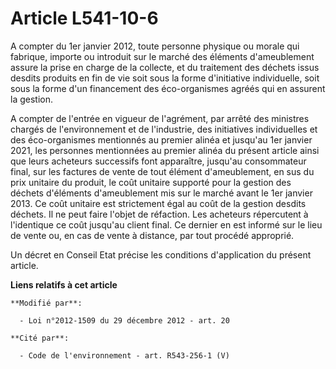 # Article L541-10-6

A compter du 1er janvier 2012, toute personne physique ou morale qui fabrique, importe ou introduit sur le marché des
éléments d'ameublement assure la prise en charge de la collecte, et du traitement des déchets issus desdits produits en fin
de vie soit sous la forme d'initiative individuelle, soit sous la forme d'un financement des éco-organismes agréés qui en
assurent la gestion.

A compter de l'entrée en vigueur de l'agrément, par arrêté des ministres chargés de l'environnement et de l'industrie, des
initiatives individuelles et des éco-organismes mentionnés au premier alinéa et jusqu'au 1er janvier 2021, les personnes
mentionnées au premier alinéa du présent article ainsi que leurs acheteurs successifs font apparaître, jusqu'au consommateur
final, sur les factures de vente de tout élément d'ameublement, en sus du prix unitaire du produit, le coût unitaire supporté
pour la gestion des déchets d'éléments d'ameublement mis sur le marché avant le 1er janvier 2013. Ce coût unitaire est
strictement égal au coût de la gestion desdits déchets. Il ne peut faire l'objet de réfaction. Les acheteurs répercutent à
l'identique ce coût jusqu'au client final. Ce dernier en est informé sur le lieu de vente ou, en cas de vente à distance, par
tout procédé approprié. 

Un décret en Conseil Etat précise les conditions d'application du présent article.

**Liens relatifs à cet article**

	**Modifié par**:

	  - Loi n°2012-1509 du 29 décembre 2012 - art. 20

	**Cité par**:

	  - Code de l'environnement - art. R543-256-1 (V)
